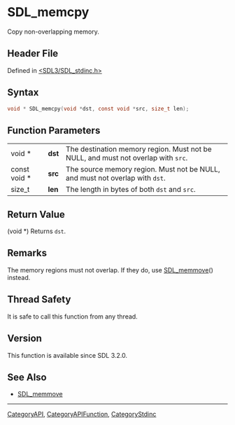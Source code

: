 # SDL_memcpy

Copy non-overlapping memory.

## Header File

Defined in [<SDL3/SDL_stdinc.h>](https://github.com/libsdl-org/SDL/blob/main/include/SDL3/SDL_stdinc.h)

## Syntax

```c
void * SDL_memcpy(void *dst, const void *src, size_t len);
```

## Function Parameters

|              |         |                                                                                   |
| ------------ | ------- | --------------------------------------------------------------------------------- |
| void *       | **dst** | The destination memory region. Must not be NULL, and must not overlap with `src`. |
| const void * | **src** | The source memory region. Must not be NULL, and must not overlap with `dst`.      |
| size_t       | **len** | The length in bytes of both `dst` and `src`.                                      |

## Return Value

(void *) Returns `dst`.

## Remarks

The memory regions must not overlap. If they do, use
[SDL_memmove](SDL_memmove)() instead.

## Thread Safety

It is safe to call this function from any thread.

## Version

This function is available since SDL 3.2.0.

## See Also

- [SDL_memmove](SDL_memmove)






----
[CategoryAPI](CategoryAPI), [CategoryAPIFunction](CategoryAPIFunction), [CategoryStdinc](CategoryStdinc)

